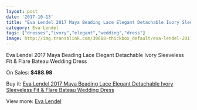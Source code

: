 ```yaml
---
layout: post
date: '2017-10-13'
title: "Eva Lendel 2017 Maya Beading Lace Elegant Detachable Ivory Sleeveless Fit & Flare Bateau Wedding Dress"
category: Eva Lendel
tags: ["dresses","ivory","elegant","wedding","dress"]
image: http://img.transblink.com/30668-thickbox_default/eva-lendel-2017-maya-beading-lace-elegant-detachable-ivory-sleeveless-fit-flare-bateau-wedding-dress.jpg
---
```

Eva Lendel 2017 Maya Beading Lace Elegant Detachable Ivory Sleeveless Fit & Flare Bateau Wedding Dress

On Sales: **$488.98**
<a href="https://www.transblink.com/en/eva-lendel/10296-eva-lendel-2017-maya-beading-lace-elegant-detachable-ivory-sleeveless-fit-flare-bateau-wedding-dress.html"><amp-img layout="responsive" width="600" height="600" src="//img.transblink.com/30668-thickbox_default/eva-lendel-2017-maya-beading-lace-elegant-detachable-ivory-sleeveless-fit-flare-bateau-wedding-dress.jpg" alt="Eva Lendel 2017 Maya Beading Lace Elegant Detachable Ivory Sleeveless Fit & Flare Bateau Wedding Dress 0" /></a>
<a href="https://www.transblink.com/en/eva-lendel/10296-eva-lendel-2017-maya-beading-lace-elegant-detachable-ivory-sleeveless-fit-flare-bateau-wedding-dress.html"><amp-img layout="responsive" width="600" height="600" src="//img.transblink.com/30674-thickbox_default/eva-lendel-2017-maya-beading-lace-elegant-detachable-ivory-sleeveless-fit-flare-bateau-wedding-dress.jpg" alt="Eva Lendel 2017 Maya Beading Lace Elegant Detachable Ivory Sleeveless Fit & Flare Bateau Wedding Dress 1" /></a>
<a href="https://www.transblink.com/en/eva-lendel/10296-eva-lendel-2017-maya-beading-lace-elegant-detachable-ivory-sleeveless-fit-flare-bateau-wedding-dress.html"><amp-img layout="responsive" width="600" height="600" src="//img.transblink.com/30673-thickbox_default/eva-lendel-2017-maya-beading-lace-elegant-detachable-ivory-sleeveless-fit-flare-bateau-wedding-dress.jpg" alt="Eva Lendel 2017 Maya Beading Lace Elegant Detachable Ivory Sleeveless Fit & Flare Bateau Wedding Dress 2" /></a>
<a href="https://www.transblink.com/en/eva-lendel/10296-eva-lendel-2017-maya-beading-lace-elegant-detachable-ivory-sleeveless-fit-flare-bateau-wedding-dress.html"><amp-img layout="responsive" width="600" height="600" src="//img.transblink.com/30672-thickbox_default/eva-lendel-2017-maya-beading-lace-elegant-detachable-ivory-sleeveless-fit-flare-bateau-wedding-dress.jpg" alt="Eva Lendel 2017 Maya Beading Lace Elegant Detachable Ivory Sleeveless Fit & Flare Bateau Wedding Dress 3" /></a>
<a href="https://www.transblink.com/en/eva-lendel/10296-eva-lendel-2017-maya-beading-lace-elegant-detachable-ivory-sleeveless-fit-flare-bateau-wedding-dress.html"><amp-img layout="responsive" width="600" height="600" src="//img.transblink.com/30671-thickbox_default/eva-lendel-2017-maya-beading-lace-elegant-detachable-ivory-sleeveless-fit-flare-bateau-wedding-dress.jpg" alt="Eva Lendel 2017 Maya Beading Lace Elegant Detachable Ivory Sleeveless Fit & Flare Bateau Wedding Dress 4" /></a>
<a href="https://www.transblink.com/en/eva-lendel/10296-eva-lendel-2017-maya-beading-lace-elegant-detachable-ivory-sleeveless-fit-flare-bateau-wedding-dress.html"><amp-img layout="responsive" width="600" height="600" src="//img.transblink.com/30670-thickbox_default/eva-lendel-2017-maya-beading-lace-elegant-detachable-ivory-sleeveless-fit-flare-bateau-wedding-dress.jpg" alt="Eva Lendel 2017 Maya Beading Lace Elegant Detachable Ivory Sleeveless Fit & Flare Bateau Wedding Dress 5" /></a>
<a href="https://www.transblink.com/en/eva-lendel/10296-eva-lendel-2017-maya-beading-lace-elegant-detachable-ivory-sleeveless-fit-flare-bateau-wedding-dress.html"><amp-img layout="responsive" width="600" height="600" src="//img.transblink.com/30669-thickbox_default/eva-lendel-2017-maya-beading-lace-elegant-detachable-ivory-sleeveless-fit-flare-bateau-wedding-dress.jpg" alt="Eva Lendel 2017 Maya Beading Lace Elegant Detachable Ivory Sleeveless Fit & Flare Bateau Wedding Dress 6" /></a>

Buy it: [Eva Lendel 2017 Maya Beading Lace Elegant Detachable Ivory Sleeveless Fit & Flare Bateau Wedding Dress](https://www.transblink.com/en/eva-lendel/10296-eva-lendel-2017-maya-beading-lace-elegant-detachable-ivory-sleeveless-fit-flare-bateau-wedding-dress.html "Eva Lendel 2017 Maya Beading Lace Elegant Detachable Ivory Sleeveless Fit & Flare Bateau Wedding Dress")

View more: [Eva Lendel](https://www.transblink.com/en/95-eva-lendel "Eva Lendel")